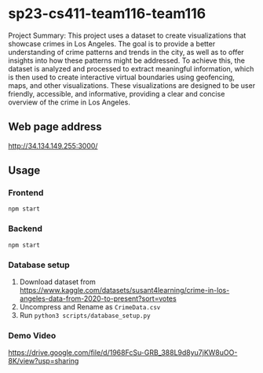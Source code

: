 # sp23-cs411-team116-team116
Project Summary: This project uses a dataset to create visualizations that showcase crimes in Los Angeles. The goal is to provide a better understanding of crime patterns and trends in the city, as well as to offer insights into how these patterns might be addressed. To achieve this, the dataset is analyzed and processed to extract meaningful information, which is then used to create interactive virtual boundaries using geofencing, maps, and other visualizations. These visualizations are designed to be user friendly, accessible, and informative, providing a clear and concise overview of the crime in Los Angeles.

## Web page address
http://34.134.149.255:3000/

## Usage
### Frontend
`npm start`
### Backend
`npm start`

### Database setup
1. Download dataset from https://www.kaggle.com/datasets/susant4learning/crime-in-los-angeles-data-from-2020-to-present?sort=votes
2. Uncompress and Rename as `CrimeData.csv`
3. Run `python3 scripts/database_setup.py`

### Demo Video
https://drive.google.com/file/d/1968FcSu-GRB_388L9d8yu7jKW8uOO-8K/view?usp=sharing
